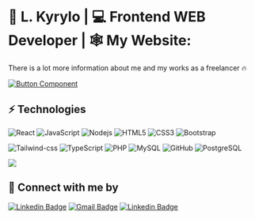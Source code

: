 # 🥷 L. Kyrylo  |  💻 Frontend WEB Developer |  🕸️ My Website:
<p>There is a lot more information about me and my works as a freelancer 🔥</p>

[![Button Component](https://readme-components.vercel.app/api?component=button&text=Check&nbsp;My&nbsp;Website)](https://lykholietov.vercel.app/)

## ⚡ Technologies

![React](https://img.shields.io/badge/-React-black?style=flat-square&logo=react)
![JavaScript](https://img.shields.io/badge/-JavaScript-black?style=flat-square&logo=javascript)
![Nodejs](https://img.shields.io/badge/-Nodejs-black?style=flat-square&logo=Node.js)
![HTML5](https://img.shields.io/badge/-HTML5-E34F26?style=flat-square&logo=html5&logoColor=white)
![CSS3](https://img.shields.io/badge/-CSS3-1572B6?style=flat-square&logo=css3)
![Bootstrap](https://img.shields.io/badge/-Bootstrap-563D7C?style=flat-square&logo=bootstrap)

![Tailwind-css](https://img.shields.io/badge/-tailwind-181717?style=flat-square&logo=tailwind-css)
![TypeScript](https://img.shields.io/badge/-TypeScript-007ACC?style=flat-square&logo=typescript) 
![PHP](https://img.shields.io/badge/-PHP-181717?style=flat-square&logo=php)
![MySQL](https://img.shields.io/badge/-MySQL-black?style=flat-square&logo=mysql)
![GitHub](https://img.shields.io/badge/-GitHub-181717?style=flat-square&logo=github)
![PostgreSQL](https://img.shields.io/badge/-PostgreSQL-336791?style=flat-square&logo=postgresql)

<a href="https://github.com/Stlux/tenzies-game-app">
  <img align="center" src="https://github-readme-stats.vercel.app/api/top-langs/?username=Stlux&layout=compact&theme=buefy&hide_border=true" />
</a>

## 🤝 Connect with me by

[![Linkedin Badge](https://img.shields.io/badge/-lykholietov-blue?style=flat-square&logo=Linkedin&logoColor=white&link=https://www.linkedin.com/in/kyrylo-lykholietov/)](https://www.linkedin.com/in/kyrylo-lykholietov/) [![Gmail Badge](https://img.shields.io/badge/-kirilllikholetov3@gmail.com-c14438?style=flat-square&logo=Gmail&logoColor=white&link=mailto:kirilllikholetov3@gmail.com)](mailto:kirilllikholetov3@gmail.com) [![Linkedin Badge](https://img.shields.io/badge/-lykholietov-black?style=flat-square&logo=X&logoColor=white&link=https://x.com/lykholietov)](https://x.com/lykholietov)
